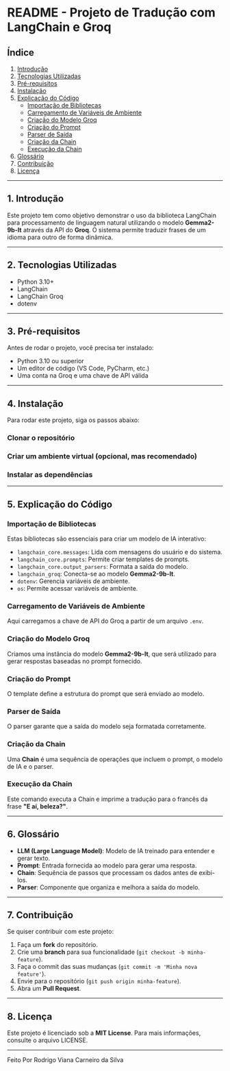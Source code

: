 # README - Projeto de Tradução com LangChain e Groq

## Índice

1. [Introdução](#introducao)
2. [Tecnologias Utilizadas](#tecnologias-utilizadas)
3. [Pré-requisitos](#pre-requisitos)
4. [Instalação](#instalacao)
5. [Explicação do Código](#explicacao-do-codigo)
   - [Importação de Bibliotecas](#importacao-de-bibliotecas)
   - [Carregamento de Variáveis de Ambiente](#carregamento-de-variaveis-de-ambiente)
   - [Criação do Modelo Groq](#criacao-do-modelo-groq)
   - [Criação do Prompt](#criacao-do-prompt)
   - [Parser de Saída](#parser-de-saida)
   - [Criação da Chain](#criacao-da-chain)
   - [Execução da Chain](#execucao-da-chain)
6. [Glossário](#glossario)
7. [Contribuição](#contribuicao)
8. [Licença](#licenca)

---

## 1. Introdução&#x20;

Este projeto tem como objetivo demonstrar o uso da biblioteca LangChain para processamento de linguagem natural utilizando o modelo **Gemma2-9b-It** através da API do **Groq**. O sistema permite traduzir frases de um idioma para outro de forma dinâmica.

---

## 2. Tecnologias Utilizadas&#x20;

- Python 3.10+
- LangChain
- LangChain Groq
- dotenv

---

## 3. Pré-requisitos&#x20;

Antes de rodar o projeto, você precisa ter instalado:

- Python 3.10 ou superior
- Um editor de código (VS Code, PyCharm, etc.)
- Uma conta na Groq e uma chave de API válida

---

## 4. Instalação&#x20;

Para rodar este projeto, siga os passos abaixo:

### Clonar o repositório

### Criar um ambiente virtual (opcional, mas recomendado)

### Instalar as dependências

---

## 5. Explicação do Código&#x20;

### Importação de Bibliotecas&#x20;

Estas bibliotecas são essenciais para criar um modelo de IA interativo:

- `langchain_core.messages`: Lida com mensagens do usuário e do sistema.
- `langchain_core.prompts`: Permite criar templates de prompts.
- `langchain_core.output_parsers`: Formata a saída do modelo.
- `langchain_groq`: Conecta-se ao modelo **Gemma2-9b-It**.
- `dotenv`: Gerencia variáveis de ambiente.
- `os`: Permite acessar variáveis de ambiente.

### Carregamento de Variáveis de Ambiente&#x20;

Aqui carregamos a chave de API do Groq a partir de um arquivo `.env`.

### Criação do Modelo Groq&#x20;

Criamos uma instância do modelo **Gemma2-9b-It**, que será utilizado para gerar respostas baseadas no prompt fornecido.

### Criação do Prompt&#x20;

O template define a estrutura do prompt que será enviado ao modelo.

### Parser de Saída&#x20;

O parser garante que a saída do modelo seja formatada corretamente.

### Criação da Chain&#x20;

Uma **Chain** é uma sequência de operações que incluem o prompt, o modelo de IA e o parser.

### Execução da Chain&#x20;

Este comando executa a Chain e imprime a tradução para o francês da frase **"E aí, beleza?"**.

---

## 6. Glossário&#x20;

- **LLM (Large Language Model)**: Modelo de IA treinado para entender e gerar texto.
- **Prompt**: Entrada fornecida ao modelo para gerar uma resposta.
- **Chain**: Sequência de passos que processam os dados antes de exibi-los.
- **Parser**: Componente que organiza e melhora a saída do modelo.

---

## 7. Contribuição&#x20;

Se quiser contribuir com este projeto:

1. Faça um **fork** do repositório.
2. Crie uma **branch** para sua funcionalidade (`git checkout -b minha-feature`).
3. Faça o commit das suas mudanças (`git commit -m 'Minha nova feature'`).
4. Envie para o repositório (`git push origin minha-feature`).
5. Abra um **Pull Request**.

---

## 8. Licença&#x20;

Este projeto é licenciado sob a **MIT License**. Para mais informações, consulte o arquivo LICENSE.

---

Feito Por Rodrigo Viana Carneiro da Silva

